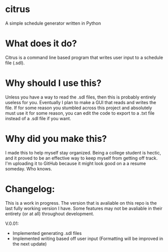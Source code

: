 # citrus
A simple schedule generator written in Python

# What does it do?
Citrus is a command line based program that writes user input to a schedule file (.sdl).

# Why should I use this?
Unless you have a way to read the .sdl files, then this is probably entirely useless for you. Eventually I plan to make a GUI that reads and writes the file. If for some reason you stumbled across this project and absolutely must use it for some reason, you can edit the code to export to a .txt file instead of a .sdl file if you want.

# Why did you make this?
I made this to help myself stay organized. Being a college student is hectic, and it proved to be an effective way to keep myself from getting off track. I'm uploading it to GitHub because it might look good on a a resume someday. Who knows.

# Changelog:
This is a work in progress. The version that is avaliable on this repo is the last fully working version I have. Some features may not be avaliable in their entirety (or at all) throughout development.

V.0.01:
- Implemented generating .sdl files
- Implemented writing based off user input (Formatting will be improved in the next update)
